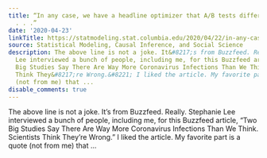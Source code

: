 ```yaml
---
title: “In any case, we have a headline optimizer that A/B tests different headlines
  . . .”
date: '2020-04-23'
linkTitle: https://statmodeling.stat.columbia.edu/2020/04/22/in-any-case-we-have-a-headline-optimizer-that-a-b-tests-different-headlines/
source: Statistical Modeling, Causal Inference, and Social Science
description: The above line is not a joke. It&#8217;s from Buzzfeed. Really. Stephanie
  Lee interviewed a bunch of people, including me, for this Buzzfeed article, &#8220;Two
  Big Studies Say There Are Way More Coronavirus Infections Than We Think. Scientists
  Think They&#8217;re Wrong.&#8221; I liked the article. My favorite part is a quote
  (not from me) that ...
disable_comments: true
---
```

The above line is not a joke. It&#8217;s from Buzzfeed. Really. Stephanie Lee interviewed a bunch of people, including me, for this Buzzfeed article, &#8220;Two Big Studies Say There Are Way More Coronavirus Infections Than We Think. Scientists Think They&#8217;re Wrong.&#8221; I liked the article. My favorite part is a quote (not from me) that ...
